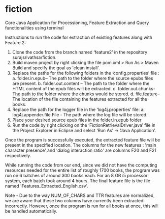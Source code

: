 # fiction
Core Java  Application for Processioning, Feature Extraction and Query functionalities using terminal

Instructions to run the code for extraction of existing features along with Feature 2:

1.	Clone the code from the branch named ‘feature2’ in the repository surajsrivathsa/fiction.
2.	Build maven project by right clicking the file pom.xml > Run As > Maven Build and specify the goal as 'clean install'.
3.	Replace the paths for the following folders in the ‘config.properties’ file :
  a.	folder.in.epub– The path to the folder where the source epubs files are present.
  b.	folder.out.content – The path to the folder where the HTML content of the epub files will be extracted.
  c.	folder.out.chunks- The path to the folder where the chunks would be stored.
  d.	file.feature– The location of the file containing the features extracted for all the books.
4.	Replace the path for the logger file in the ‘log4j.properties’ file:
  a.	log4j.appender.file.File - The path where the log file will be stored.
5.	Place your desired source epub files in the folder.in.epub folder
6.	Run the code by right clicking on the ‘FictionRetrievalDriver.java’ file in the Project Explorer in Eclipse and select ‘Run As’ -> ‘Java Application’.


Once the program is successfully executed, the extracted feature file will be present in the specified location. The columns for the new features : 'main character presence' and 'dialog interaction ratio' are columns F20 and F21 respectively. 

While running the code from our end, since we did not have the computing resources needed for the entire list of roughly 1700 books, the program was run on 6 batches of around 300 books each. For an 8 GB i5 processor system, each batch took around 4 hours. The final feature file is the file named 'Features_Extracted_English.csv'.

Note - Due to the way NUM_OF_CHARS and TTR features are normalized, we are aware that these two columns have currently been extracted incorrectly. However, once the program is run for all books at once, this will be handled automatically.
